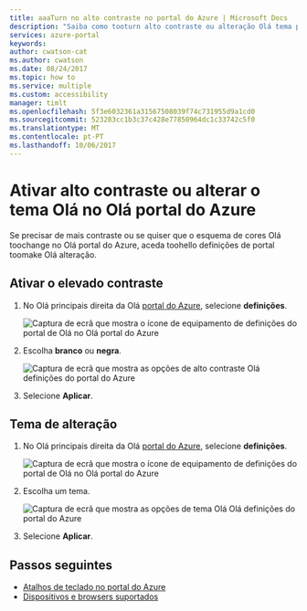 ```yaml
---
title: aaaTurn no alto contraste no portal do Azure | Microsoft Docs
description: "Saiba como tooturn alto contraste ou alteração Olá tema portal do Azure."
services: azure-portal
keywords: 
author: cwatson-cat
ms.author: cwatson
ms.date: 08/24/2017
ms.topic: how to
ms.service: multiple
ms.custom: accessibility
manager: timlt
ms.openlocfilehash: 5f3e6032361a31567508039f74c731955d9a1cd0
ms.sourcegitcommit: 523283cc1b3c37c428e77850964dc1c33742c5f0
ms.translationtype: MT
ms.contentlocale: pt-PT
ms.lasthandoff: 10/06/2017
---
```

# <a name="turn-on-high-contrast-or-change-hello-theme-in-hello-azure-portal"></a>Ativar alto contraste ou alterar o tema Olá no Olá portal do Azure
Se precisar de mais contraste ou se quiser que o esquema de cores Olá toochange no Olá portal do Azure, aceda toohello definições de portal toomake Olá alteração. 

## <a name="turn-on-high-contrast"></a>Ativar o elevado contraste
1. No Olá principais direita da Olá [portal do Azure](https://portal.azure.com), selecione **definições**. 

    ![Captura de ecrã que mostra o ícone de equipamento de definições do portal de Olá no Olá portal do Azure](./media/azure-portal-change-theme-high-contrast/azure-portal-settings-icon.png)
1. Escolha **branco** ou **negra**.

    ![Captura de ecrã que mostra as opções de alto contraste Olá definições do portal do Azure](./media/azure-portal-change-theme-high-contrast/azure-portal-highcontrast-options.png)
1. Selecione **Aplicar**.

## <a name="change-theme"></a>Tema de alteração
1. No Olá principais direita da Olá [portal do Azure](https://portal.azure.com), selecione **definições**.

    ![Captura de ecrã que mostra o ícone de equipamento de definições do portal de Olá no Olá portal do Azure](./media/azure-portal-change-theme-high-contrast/azure-portal-settings-icon.png)
1. Escolha um tema.

    ![Captura de ecrã que mostra as opções de tema Olá Olá definições do portal do Azure](./media/azure-portal-change-theme-high-contrast/azure-portal-theme-options.png)
1. Selecione **Aplicar**.

## <a name="next-steps"></a>Passos seguintes
- [Atalhos de teclado no portal do Azure](azure-portal-keyboard-shortcuts.md)
- [Dispositivos e browsers suportados](../azure-preview-portal-supported-browsers-devices.md)
